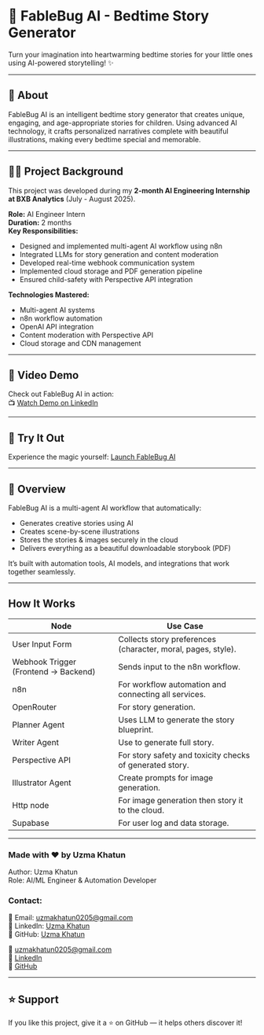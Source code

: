 # 🌙 FableBug AI - Bedtime Story Generator

Turn your imagination into heartwarming bedtime stories for your little ones using AI-powered storytelling! ✨

---

## 📖 About
FableBug AI is an intelligent bedtime story generator that creates unique, engaging, and age-appropriate stories for children. Using advanced AI technology, it crafts personalized narratives complete with beautiful illustrations, making every bedtime special and memorable.

--- 

## 👨‍💻 Project Background

This project was developed during my **2-month AI Engineering Internship at BXB Analytics** (July - August 2025).

**Role:** AI Engineer Intern  
**Duration:** 2 months  
**Key Responsibilities:**
- Designed and implemented multi-agent AI workflow using n8n
- Integrated LLMs for story generation and content moderation
- Developed real-time webhook communication system
- Implemented cloud storage and PDF generation pipeline
- Ensured child-safety with Perspective API integration

**Technologies Mastered:**
- Multi-agent AI systems
- n8n workflow automation
- OpenAI API integration
- Content moderation with Perspective API
- Cloud storage and CDN management

---

## 🎥 Video Demo
Check out FableBug AI in action:<br>
📺 [Watch Demo on LinkedIn](https://www.linkedin.com/feed/update/urn:li:activity:7370693176103235584/)

---

## 🚀 Try It Out
Experience the magic yourself: [Launch FableBug AI](https://fable-bug-ai.netlify.app/)

----

## 🚀 Overview
FableBug AI is a multi-agent AI workflow that automatically:

- Generates creative stories using AI
- Creates scene-by-scene illustrations
- Stores the stories & images securely in the cloud
- Delivers everything as a beautiful downloadable storybook (PDF)
 
It’s built with automation tools, AI models, and integrations that work together seamlessly.

---

##  How It Works
| Node | Use Case |
|--------|---------|
| User Input Form | Collects story preferences (character, moral, pages, style). |
| Webhook Trigger (Frontend → Backend) | Sends input to the n8n workflow. |
| n8n | For workflow automation and connecting all services. |
| OpenRouter | For story generation. |
| Planner Agent | Uses LLM to generate the story blueprint. |
| Writer Agent | Use to generate full story. |
| Perspective API | For story safety and toxicity checks of generated story. |
| Illustrator Agent | Create prompts for image generation. |
| Http node | For image generation then story it to the cloud. |
| Supabase | For user log and data storage. |

---

### Made with ❤️ by <strong> Uzma Khatun </strong>

Author: Uzma Khatun <br>
Role: AI/ML Engineer & Automation Developer <br>
### Contact:
📧 Email: uzmakhatun0205@gmail.com <br>
💼 LinkedIn: [Uzma Khatun](https://www.linkedin.com/in/uzma-khatun-88b990334/) <br>
🐙 GitHub: [Uzma Khatun](https://github.com/UzmaKhatun)

📧 uzmakhatun0205@gmail.com <br>
💼 [LinkedIn](https://www.linkedin.com/in/uzma-khatun-88b990334/) <br>
🐙 [GitHub](https://github.com/UzmaKhatun)

---

## ⭐ Support
If you like this project, give it a ⭐ on GitHub — it helps others discover it!
